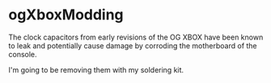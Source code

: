 # ogXboxModding

The clock capacitors from early revisions of the OG XBOX have been known to leak and potentially cause damage by corroding the motherboard of the console.

I'm going to be removing them with my soldering kit.
